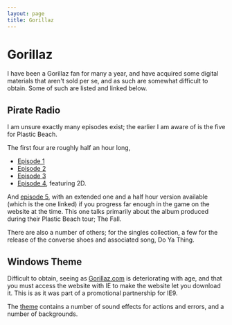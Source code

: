 ```yaml
---
layout: page
title: Gorillaz
---
```


# Gorillaz

I have been a Gorillaz fan for many a year, and have acquired some digital materials that aren't sold per se, and as such are somewhat difficult to obtain. Some of such are listed and linked below.

## Pirate Radio

I am unsure exactly many episodes exist; the earlier I am aware of is the five for Plastic Beach.

The first four are roughly half an hour long, 

 * [Episode 1](https://dl.dropboxusercontent.com/u/17607607/Gorillaz/Pirate%20Radio/01%20Episode%201.mp3)
 * [Episode 2](https://dl.dropboxusercontent.com/u/17607607/gorillaz/Pirate%20Radio/02%20Episode%202.mp3)
 * [Episode 3](https://dl.dropboxusercontent.com/u/17607607/Gorillaz/Pirate%20Radio/03%20Episode%203.mp3)
 * [Episode 4](https://dl.dropboxusercontent.com/u/17607607/Gorillaz/Pirate%20Radio/04%20Episode%204.mp3), featuring 2D.

And [episode 5](https://dl.dropboxusercontent.com/u/17607607/Gorillaz/Pirate%20Radio/05%20Episode%205%20Full.mp3), with an extended one and a half hour version available (which is the one linked) if you progress far enough in the game on the website at the time. This one talks primarily about the album produced during their Plastic Beach tour; The Fall.

There are also a number of others; for the singles collection, a few for the release of the converse shoes and associated song, Do Ya Thing.

## Windows Theme

Difficult to obtain, seeing as [Gorillaz.com](http://gorillaz.com) is deteriorating with age, and that you must access the website with IE to make the website let you download it. This is as it was part of a promotional partnership for IE9.

The [theme](https://dl.dropboxusercontent.com/u/17607607/Gorillaz/Gorillaz.themepack) contains a number of sound effects for actions and errors, and a number of backgrounds.
